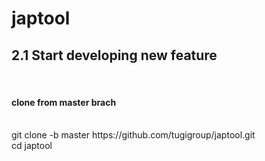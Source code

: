 # japtool
<h2>2.1 Start developing new feature</h2>
<br>
<h4>clone from master brach </h4>
<br>
git clone -b master https://github.com/tugigroup/japtool.git
<br>
cd japtool
